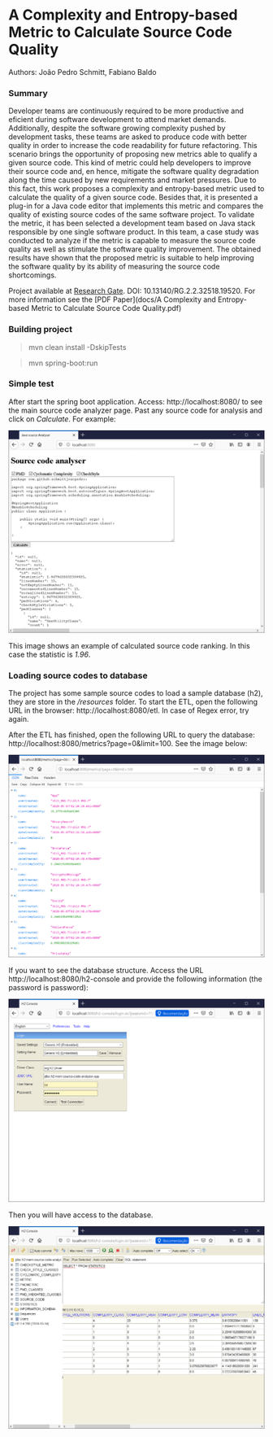# A Complexity and Entropy-based Metric to Calculate Source Code Quality

Authors: João Pedro Schmitt, Fabiano Baldo

### Summary

Developer teams are continuously required to be more productive and eficient during software development to attend market demands. Additionally, despite the software growing complexity pushed by development tasks, these teams are asked to produce code with better quality in order to increase the code readability for future refactoring. This scenario brings the opportunity of proposing new metrics able to qualify a given source code. This kind of metric could help developers to improve their source code and, en hence, mitigate the software quality degradation along the time caused by new requirements and market pressures. Due to this fact, this work proposes a complexity and entropy-based metric used to calculate the quality of a given source code. Besides that, it is presented a plug-in for a Java code editor that implements this metric and compares the quality of existing source codes of the same software project. To validate the metric, it has been selected a development team based on Java stack responsible by one single software product. In this team, a case study was conducted to analyze if the metric is capable to measure the source code quality as well as stimulate the software quality improvement. The obtained results have shown that the proposed metric is suitable to help improving the software quality by its ability of measuring the source code shortcomings.

Project available at [Research Gate](https://www.researchgate.net/publication/341194378_A_Complexity_and_Entropy-based_Metric_to_Calculate_Source_Code_Quality). DOI: 10.13140/RG.2.2.32518.19520. For more information see the [PDF Paper](docs/A Complexity and Entropy-based Metric to Calculate Source Code Quality.pdf) 

### Building project

> mvn clean install -DskipTests

> mvn spring-boot:run 

### Simple test

After start the spring boot application. Access: http://localhost:8080/ to see the main source code analyzer page.
Past any source code for analysis and click on *Calculate*. For example:

![Simple calculation](docs/imgs/calculating_simple.png)

This image shows an example of calculated source code ranking. In this case the statistic is *1.96*. 

### Loading source codes to database

The project has some sample source codes to load a sample database (h2), they are store in the */resources* folder. To start the ETL, open the following URL in the browser: http://localhost:8080/etl. In case of Regex error, try again.

After the ETL has finished, open the following URL to query the database: http://localhost:8080/metrics?page=0&limit=100. See the image below:

![Query database](docs/imgs/query_database.png)

If you want to see the database structure. Access the URL http://localhost:8080/h2-console and provide the following information (the password is password):

![Login database](docs/imgs/login_database.png)

Then you will have access to the database.

![Select database](docs/imgs/select_database.png)
